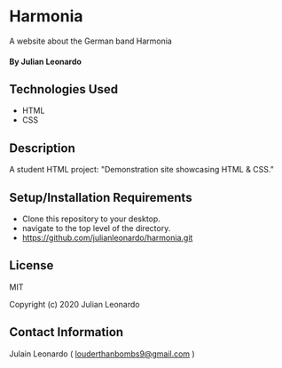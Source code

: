 # Harmonia

A website about the German band Harmonia

#### By Julian Leonardo

## Technologies Used

* HTML
* CSS


## Description

A student HTML project: "Demonstration site showcasing HTML & CSS."  

## Setup/Installation Requirements

* Clone this repository to your desktop.
* navigate to the top level of the directory.
* https://github.com/julianleonardo/harmonia.git


## License

MIT

Copyright (c) 2020 Julian Leonardo
## Contact Information

Julain Leonardo ( louderthanbombs9@gmail.com )